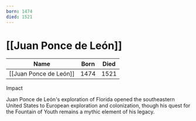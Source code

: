 ```yaml
---
born: 1474
died: 1521
---
```

# <span id="c"><a>[[Juan Ponce de León]]</a></span>

| Name | Born | Died |
| ---- | ---- | ---- |
|  <span id="no-decoration">[[Juan Ponce de León]]</span>   |   1474   |   1521   |

<span id="sc">Impact</span>

Juan Ponce de León's exploration of Florida opened the southeastern United States to European exploration and colonization, though his quest for the Fountain of Youth remains a mythic element of his legacy.